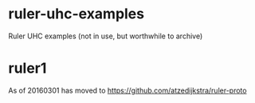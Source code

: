 # ruler-uhc-examples
Ruler UHC examples (not in use, but worthwhile to archive)

# ruler1
As of 20160301 has moved to https://github.com/atzedijkstra/ruler-proto
